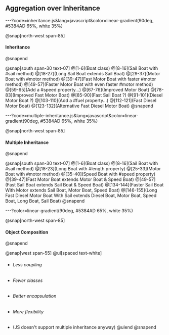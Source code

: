 ## Aggregation over Inheritance

---?code=inheritance.js&lang=javascript&color=linear-gradient(90deg, #5384AD 65%, white 35%)

@snap[north-west span-85]
#### Inheritance
@snapend

@snap[south span-30 text-07]
@[1-6](Boat class)
@[8-16](Sail Boat with #sail method)
@[18-27](Long Sail Boat extends Sail Boat)
@[29-37](Motor Boat with #motor method)
@[39-47](Fast Motor Boat with faster #motor method)
@[49-57](Faster Motor Boat with even faster #motor method)
@[59-65](Add a #speed property...)
@[67-76](Improved Motor Boat)
@[78-83](Improved Fast Motor Boat)
@[85-90](Fast Sail Boat ?)
@[91-101](Diesel Motor Boat ?)
@[103-110](Add a #fuel property...)
@[112-121](Fast Diesel Motor Boat)
@[123-132](Alternative Fast Diesel Motor Boat)
@snapend

---?code=multiple-inheritance.js&lang=javascript&color=linear-gradient(90deg, #5384AD 65%, white 35%)

@snap[north-west span-85]
#### Multiple Inheritance
@snapend

@snap[south span-30 text-07]
@[1-6](Boat class)
@[8-16](Sail Boat with #sail method)
@[18-23](Long Boat with #length property)
@[25-33](Motor Boat with #motor method)
@[35-40](Speed Boat with #speed property)
@[39-47](Fast Motor Boat extends Motor Boat & Speed Boat)
@[49-57](Fast Sail Boat extends Sail Boat & Speed Boat)
@[134-144](Faster Sail Boat With Motor extends Sail Boat, Motor Boat, Speed Boat)
@[146-155](Long Fast Diesel Motor Boat With Sail extends Diesel Boat, Motor Boat, Speed Boat, Long Boat, Sail Boat)
@snapend

---?color=linear-gradient(90deg, #5384AD 65%, white 35%)

@snap[north-west span-85]
#### Object Composition
@snapend

@snap[west span-55]
@ul[spaced text-white]
- ###### Less coupling
- ###### Fewer classes
- ###### Better encapsulation
- ###### More flexibility
- (JS doesn't support multiple inheritance anyway)
@ulend
@snapend
